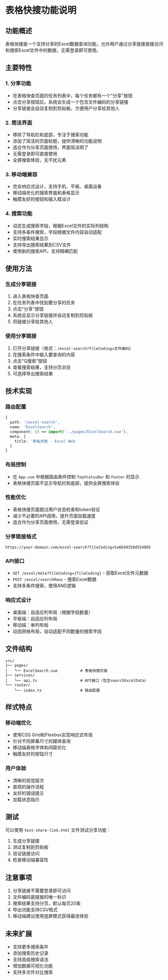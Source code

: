 # 表格快搜功能说明

## 功能概述

表格快搜是一个支持分享的Excel数据查询功能，允许用户通过分享链接直接访问和搜索Excel文件中的数据，无需登录即可使用。

## 主要特性

### 1. 分享功能
- 在表格快查页面的任务列表中，每个任务都有一个"分享"按钮
- 点击分享按钮后，系统会生成一个包含文件编码的分享链接
- 分享链接会自动复制到剪贴板，方便用户分享给其他人

### 2. 简洁界面
- 移除了导航栏和底部，专注于搜索功能
- 添加了简洁的页面标题，提供清晰的功能说明
- 适合作为分享页面使用，界面简洁明了
- 无需登录即可直接使用
- 全屏搜索体验，无干扰元素

### 3. 移动端兼容
- 完全响应式设计，支持手机、平板、桌面设备
- 移动端优化的搜索界面和表格显示
- 触摸友好的按钮和输入框设计

### 4. 搜索功能
- 动态生成搜索字段，根据Excel文件的实际列结构
- 支持多条件搜索，字段根据文件内容自动适配
- 实时搜索结果显示
- 支持导出搜索结果到CSV文件
- 使用新的搜索API，支持精确匹配

## 使用方法

### 生成分享链接
1. 进入表格快查页面
2. 在任务列表中找到要分享的任务
3. 点击"分享"按钮
4. 系统会显示分享链接并自动复制到剪贴板
5. 将链接分享给其他人

### 使用分享链接
1. 打开分享链接（格式：`/excel-search?fileCoding=文件编码`）
2. 在搜索条件中输入要查询的内容
3. 点击"Q搜索"按钮
4. 查看搜索结果，支持分页浏览
5. 可选择导出搜索结果

## 技术实现

### 路由配置
```typescript
{
  path: '/excel-search',
  name: 'ExcelSearch',
  component: () => import('../pages/ExcelSearch.vue'),
  meta: {
    title: '表格快搜 - Excel Web'
  }
}
```

### 布局控制
- 在 `App.vue` 中根据路由条件控制 `TopStatusBar` 和 `Footer` 的显示
- 表格快搜页面不显示导航栏和底部，提供全屏搜索体验

### 性能优化
- 表格快搜页面跳过用户状态检查和token验证
- 减少不必要的API调用，提升页面加载速度
- 适合作为分享页面使用，无需登录验证

### 分享链接格式
```
https://your-domain.com/excel-search?fileCoding=5a6649359d554885
```

### API接口
- `GET /excel/meta?fileCoding={fileCoding}` - 获取Excel文件元数据
- `POST /excel/searchRows` - 搜索Excel数据
- 支持多条件搜索，使用AND逻辑

### 响应式设计
- 桌面端：自适应列布局（根据字段数量）
- 平板端：自适应列布局
- 移动端：单列布局
- 动态网格布局，自动适配不同数量的搜索字段

## 文件结构

```
src/
├── pages/
│   └── ExcelSearch.vue          # 表格快搜页面
├── services/
│   └── api.ts                   # API接口（包含searchExcelData）
└── router/
    └── index.ts                 # 路由配置
```

## 样式特点

### 移动端优化
- 使用CSS Grid和Flexbox实现响应式布局
- 针对不同屏幕尺寸的媒体查询
- 移动端表格字体和间距优化
- 触摸友好的按钮尺寸

### 用户体验
- 清晰的视觉层次
- 直观的操作流程
- 友好的错误提示
- 加载状态指示

## 测试

可以使用 `test-share-link.html` 文件测试分享功能：
1. 生成分享链接
2. 测试复制到剪贴板
3. 验证链接访问
4. 检查移动端兼容性

## 注意事项

1. 分享链接不需要登录即可访问
2. 文件编码是链接的唯一标识
3. 搜索结果支持分页，默认每页20条
4. 导出功能支持CSV格式
5. 移动端建议使用竖屏模式获得最佳体验

## 未来扩展

- 支持更多搜索条件
- 添加搜索历史记录
- 支持高级搜索语法
- 增加数据可视化功能
- 支持多文件对比搜索
